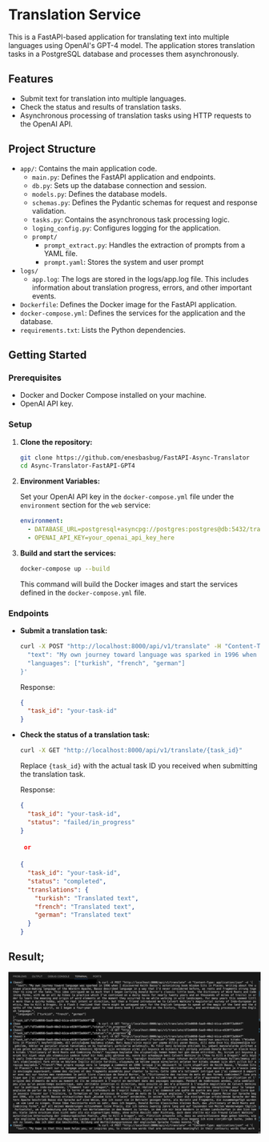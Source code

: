 
# Translation Service

This is a FastAPI-based application for translating text into multiple languages using OpenAI's GPT-4 model. The application stores translation tasks in a PostgreSQL database and processes them asynchronously.

## Features

- Submit text for translation into multiple languages.
- Check the status and results of translation tasks.
- Asynchronous processing of translation tasks using HTTP requests to the OpenAI API.

## Project Structure

- `app/`: Contains the main application code.
  - `main.py`: Defines the FastAPI application and endpoints.
  - `db.py`: Sets up the database connection and session.
  - `models.py`: Defines the database models.
  - `schemas.py`: Defines the Pydantic schemas for request and response validation.
  - `tasks.py`: Contains the asynchronous task processing logic.
  - `loging_config.py`: Configures logging for the application.
  - `prompt/`
    - `prompt_extract.py`: Handles the extraction of prompts from a YAML file.
    - `prompt.yaml`: Stores the system and user prompt
- `logs/`
  - `app.log`: The logs are stored in the logs/app.log file. This includes information about translation progress, errors, and other important events.
- `Dockerfile`: Defines the Docker image for the FastAPI application.
- `docker-compose.yml`: Defines the services for the application and the database.
- `requirements.txt`: Lists the Python dependencies.

## Getting Started

### Prerequisites

- Docker and Docker Compose installed on your machine.
- OpenAI API key.

### Setup

1. **Clone the repository:**

   ```bash
   git clone https://github.com/enesbasbug/FastAPI-Async-Translator
   cd Async-Translator-FastAPI-GPT4
   ```

2. **Environment Variables:**

   Set your OpenAI API key in the `docker-compose.yml` file under the `environment` section for the `web` service:

   ```yaml
   environment:
     - DATABASE_URL=postgresql+asyncpg://postgres:postgres@db:5432/translate_db
     - OPENAI_API_KEY=your_openai_api_key_here
   ```

3. **Build and start the services:**

   ```bash
   docker-compose up --build
   ```

   This command will build the Docker images and start the services defined in the `docker-compose.yml` file.

### Endpoints

- **Submit a translation task:**

  ```bash
  curl -X POST "http://localhost:8000/api/v1/translate" -H "Content-Type: application/json" -d '{
    "text": "My own journey toward language was sparked in 1996 when I discovered Keith Basso’s astonishing book Wisdom Sits in Places. Writing about the unique place-making language of the Western Apache, Basso described language in a way that I’d never considered before, as roots and fragments strung together to sing of the land. This idea intrigued me so much that I began carrying Donald Borror’s classic little book, the Dictionary of Word Roots and Combining Forms, with me on all my hikes (a practice which I’ve continued on a daily basis for nearly twenty years and on thousands of miles of trails) in order to learn the meaning and origin of word elements at the moment they occurred to me while walking in wild landscapes. For many years this seemed little more than a quirky hobby, with no real intent or direction, but then a friend introduced me to Calvert Watkins’s magisterial survey of Indo-European poetics, How to Kill a Dragon. In a flash I realized that there might be untapped ways for the English language to speak of the magic of the land and the depths of the human spirit, so I began a four-year quest to read every book I could find on the history, formation, and word-making processes of the English language.",
    "languages": ["turkish", "french", "german"]
  }'
  ```

  Response:

  ```json
  {
    "task_id": "your-task-id"
  }
  ```

- **Check the status of a translation task:**

  ```bash
  curl -X GET "http://localhost:8000/api/v1/translate/{task_id}"
  ```

  Replace `{task_id}` with the actual task ID you received when submitting the translation task.

  Response:

  ```json
  {
    "task_id": "your-task-id",
    "status": "failed/in_progress"
  }

   or 
  
  {
    "task_id": "your-task-id",
    "status": "completed",
    "translations": {
      "turkish": "Translated text",
      "french": "Translated text",
      "german": "Translated text"
    }
  }
  ```

## Result;

![sample result](./screenshot/sample.png)

